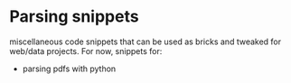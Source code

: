 # Parsing snippets

miscellaneous code snippets that can be used as bricks and tweaked for web/data projects. For now, snippets for:

- parsing pdfs with python
